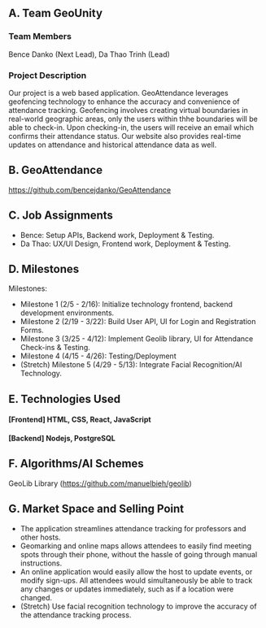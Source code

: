 ## A. Team GeoUnity

### Team Members
Bence Danko (Next Lead), Da Thao Trinh (Lead)

### Project Description
Our project is a web based application. GeoAttendance leverages geofencing technology to enhance the accuracy and convenience of attendance tracking. Geofencing involves creating virtual boundaries in real-world geographic areas, only the users within thhe boundaries will be able to check-in. Upon checking-in, the users will receive an email which confirms their attendance status. Our website also provides real-time updates on attendance and historical attendance data as well.

## B. GeoAttendance
https://github.com/bencejdanko/GeoAttendance

## C. Job Assignments
* Bence: Setup APIs, Backend work, Deployment & Testing.
* Da Thao: UX/UI Design, Frontend work, Deployment & Testing.

## D. Milestones
Milestones: 
* Milestone 1 (2/5 - 2/16): Initialize technology frontend, backend development environments.
* Milestone 2 (2/19 - 3/22): Build User API, UI for Login and Registration Forms.
* Milestone 3 (3/25 - 4/12): Implement Geolib library, UI for Attendance Check-ins & Testing.
* Milestone 4 (4/15 - 4/26): Testing/Deployment
* (Stretch) Milestone 5 (4/29 - 5/13):  Integrate Facial Recognition/AI Technology.



## E. Technologies Used
  #### [Frontend] HTML, CSS, React, JavaScript
  #### [Backend] Nodejs, PostgreSQL

  
## F. Algorithms/AI Schemes
GeoLib Library (https://github.com/manuelbieh/geolib)

## G. Market Space and Selling Point 
* The application streamlines attendance tracking for professors and other hosts.
* Geomarking and online maps allows attendees to easily find meeting spots through their phone, without the hassle of going through manual instructions.
* An online application would easily allow the host to update events, or modify sign-ups. All attendees would simultaneously be able to track any changes or updates immediately, such as if a location were changed.
* (Stretch) Use facial recognition technology to improve the accuracy of the attendance tracking process.

